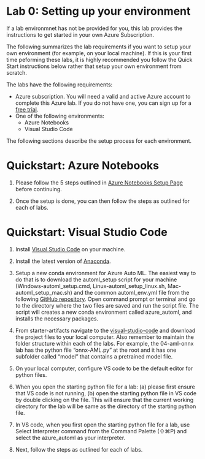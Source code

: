# Lab 0: Setting up your environment 

If a lab environmnet has not be provided for you, this lab provides the instructions to get started in your own Azure Subscription.

The following summarizes the lab requirements if you want to setup your own environment (for example, on your local machine). If this is your first time peforming these labs, it is highly recommended you follow the Quick Start instructions below rather that setup your own environment from scratch.

The labs have the following requirements:
- Azure subscription. You will need a valid and active Azure account to complete this Azure lab. If you do not have one, you can sign up for a [free trial](https://azure.microsoft.com/en-us/free/).
- One of the following environments:
    - Azure Notebooks
    - Visual Studio Code
    
The following sections describe the setup process for each environment.

# Quickstart: Azure Notebooks

1. Please follow the 5 steps outlined in [Azure Notebooks Setup Page](./azure-notebooks-setup) before continuing. 

2. Once the setup is done, you can then follow the steps as outlined for each of labs.

# Quickstart: Visual Studio Code

1. Install [Visual Studio Code](https://code.visualstudio.com/docs/setup/setup-overview) on your machine.

2. Install the latest version of [Anaconda](https://www.anaconda.com/distribution/).

3. Setup a new conda environment for Azure Auto ML. The easiest way to do that is to download the automl_setup script for your machine (Windows-automl_setup.cmd, Linux-automl_setup_linux.sh, Mac-automl_setup_mac.sh) and the common automl_env.yml file from the following [GitHub repository](https://github.com/Azure/MachineLearningNotebooks/tree/master/how-to-use-azureml/automated-machine-learning). Open command prompt or terminal and go to the directory where the two files are saved and run the script file. The script will creates a new conda environment called azure_automl, and installs the necessary packages.

4. From starter-artifacts navigate to the [visual-studio-code](../starter-artifacts/visual-studio-code) and download the project files to your local computer. Also remember to maintain the folder structure within each of the labs. For example, the 04-aml-onnx lab has the python file “onnx-AML.py” at the root and it has one subfolder called “model” that contains a pretrained model file.

5. On your local computer, configure VS code to be the default editor for python files.

6. When you open the starting python file for a lab: (a) please first ensure that VS code is not running, (b) open the starting python file in VS code by double clicking on the file. This will ensure that the current working directory for the lab will be same as the directory of the starting python file. 

7. In VS code, when you first open the starting python file for a lab, use Select Interpreter command from the Command Palette (⇧⌘P) and select the azure_automl as your interpreter.

8. Next, follow the steps as outlined for each of labs.
